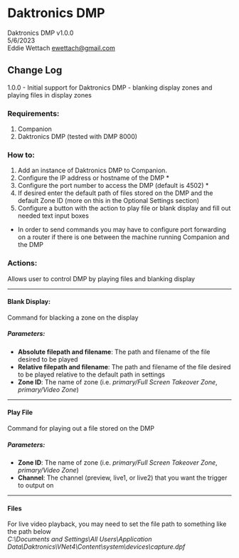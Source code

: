 # Daktronics DMP

Daktronics DMP v1.0.0<br>
5/6/2023<br>
Eddie Wettach <ewettach@gmail.com>

## Change Log

1.0.0 - Initial support for Daktronics DMP - blanking display zones and playing files in display zones

### Requirements:

1.  Companion
2.  Daktronics DMP (tested with DMP 8000)

### How to:

1.  Add an instance of Daktronics DMP to Companion.
2.  Configure the IP address or hostname of the DMP \*
3.  Configure the port number to access the DMP (default is 4502) \*
4.  If desired enter the default path of files stored on the DMP and the default Zone ID (more on this in the Optional Settings section)
5.  Configure a button with the action to play file or blank display and fill out needed text input boxes

- In order to send commands you may have to configure port forwarding on a router if there is one between the machine running Companion and the DMP

### Actions:

Allows user to control DMP by playing files and blanking display

---

#### Blank Display:

Command for blacking a zone on the display

##### Parameters:

- **Absolute filepath and filename**: The path and filename of the file desired to be played
- **Relative filepath and filename**: The path and filename of the file desired to be played relative to the default path in settings
- **Zone ID**: The name of zone (i.e. <i>primary/Full Screen Takeover Zone</i>, <i>primary/Video Zone</i>)

---

#### Play File

Command for playing out a file stored on the DMP

##### Parameters:

- **Zone ID**: The name of zone (i.e. <i>primary/Full Screen Takeover Zone</i>, <i>primary/Video Zone</i>)
- **Channel**: The channel (preview, live1, or live2) that you want the trigger to output on

---

#### Files

For live video playback, you may need to set the file path to something like the path below<br>
<i>C:\\Documents and Settings\\All Users\\Application Data\\Daktronics\\VNet4\\Content\\system\\devices\\capture.dpf</i>
